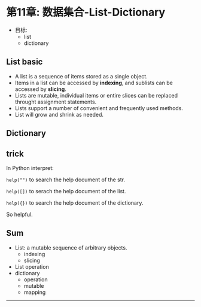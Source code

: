 # 第11章: 数据集合-List-Dictionary  

- 目标:
    - list
    - dictionary  

## List basic

- A list is a sequence of items stored as a single object.
- Items in a list can be accessed by **indexing**, and sublists can be accessed by **slicing**.
- Lists are mutable, individual items or entire slices can be replaced throught assignment statements.
- Lists support a number of convenient and frequently used methods.
- List will grow and shrink as needed.

## Dictionary

## trick

In Python interpret:

`help("")` to search the help document of the str.

`help([])` to serach the help document of the list.

`help({})` to search the help document of the dictionary.

So helpful.

## Sum

- List: a mutable sequence of arbitrary objects.
    - indexing
    - slicing
- List operation 
- dictionary
    - operation
    - mutable
    - mapping

--- 
